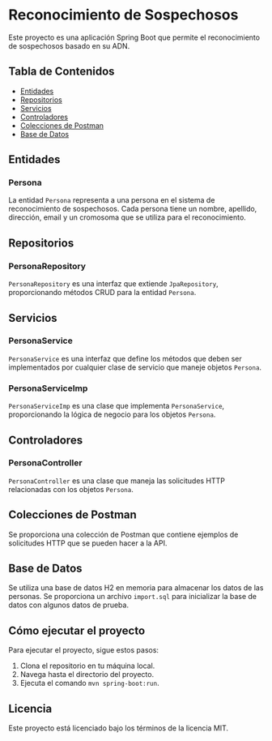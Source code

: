 # Reconocimiento de Sospechosos

Este proyecto es una aplicación Spring Boot que permite el reconocimiento de sospechosos basado en su ADN.

## Tabla de Contenidos

- [Entidades](#entidades)
- [Repositorios](#repositorios)
- [Servicios](#servicios)
- [Controladores](#controladores)
- [Colecciones de Postman](#colecciones-de-postman)
- [Base de Datos](#base-de-datos)

## Entidades

### Persona

La entidad `Persona` representa a una persona en el sistema de reconocimiento de sospechosos. Cada persona tiene un nombre, apellido, dirección, email y un cromosoma que se utiliza para el reconocimiento.

## Repositorios

### PersonaRepository

`PersonaRepository` es una interfaz que extiende `JpaRepository`, proporcionando métodos CRUD para la entidad `Persona`.

## Servicios

### PersonaService

`PersonaService` es una interfaz que define los métodos que deben ser implementados por cualquier clase de servicio que maneje objetos `Persona`.

### PersonaServiceImp

`PersonaServiceImp` es una clase que implementa `PersonaService`, proporcionando la lógica de negocio para los objetos `Persona`.

## Controladores

### PersonaController

`PersonaController` es una clase que maneja las solicitudes HTTP relacionadas con los objetos `Persona`.

## Colecciones de Postman

Se proporciona una colección de Postman que contiene ejemplos de solicitudes HTTP que se pueden hacer a la API.

## Base de Datos

Se utiliza una base de datos H2 en memoria para almacenar los datos de las personas. Se proporciona un archivo `import.sql` para inicializar la base de datos con algunos datos de prueba.

## Cómo ejecutar el proyecto

Para ejecutar el proyecto, sigue estos pasos:

1. Clona el repositorio en tu máquina local.
2. Navega hasta el directorio del proyecto.
3. Ejecuta el comando `mvn spring-boot:run`.

## Licencia

Este proyecto está licenciado bajo los términos de la licencia MIT.